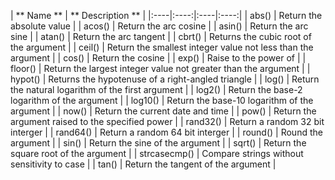 | ** Name   **   | ** Description   **   | 
|:----|:----:|:----|:----:|
|  abs()      |  Return the absolute value      | 
|  acos()  |  Return the arc cosine | 
|  asin()  |  Return the arc sine  | 
|  atan()  |  Return the arc tangent  | 
|   cbrt()   |   Returns the cubic root of the argument   | 
|  ceil()  |  Return the smallest integer value not less than the argument    | 
|  cos()  |  Return the cosine | 
|  exp()   |   Raise to the power of   | 
|  floor()    |  Return the largest integer value not greater than the argument      | 
|  hypot()   |  Returns the hypotenuse of a right-angled triangle  | 
|  log()     |   Return the natural logarithm of the first argument    | 
|  log2()    |  Return the base-2 logarithm of the argument    | 
|  log10()    |  Return the base-10 logarithm of the argument    | 
|  now()  |  Return the current date and time  | 
|  pow()   |   Return the argument raised to the specified power   | 
|  rand32()  |  Return a random 32 bit interger  | 
|  rand64()  |  Return a random 64 bit interger  | 
|  round()  |  Round the argument  | 
|  sin()  |  Return the sine of the argument  | 
|  sqrt()     |  Return the square root of the argument    | 
|  strcasecmp()  | Compare strings without sensitivity to case   | 
|  tan()  |  Return the tangent of the argument | 
